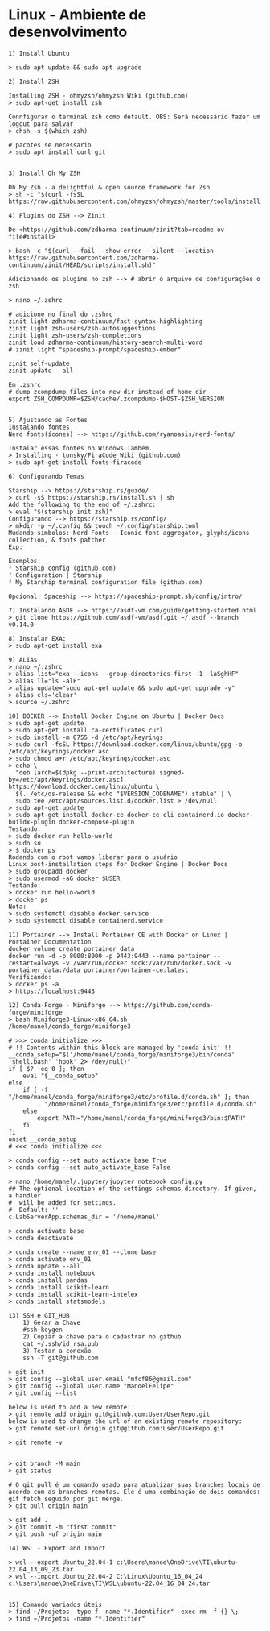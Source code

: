 # Linux - Ambiente de desenvolvimento

    1) Install Ubuntu
    
    > sudo apt update && sudo apt upgrade

    2) Install ZSH

    Installing ZSH · ohmyzsh/ohmyzsh Wiki (github.com)
    > sudo apt-get install zsh

    Connfigurar o terminal zsh como default. OBS: Será necessário fazer um logout para salvar
    > chsh -s $(which zsh)

    # pacotes se necessario
    > sudo apt install curl git
    

    3) Install Oh My ZSH
    
    Oh My Zsh - a delightful & open source framework for Zsh
    > sh -c "$(curl -fsSL https://raw.githubusercontent.com/ohmyzsh/ohmyzsh/master/tools/install.sh)"
    
    4) Plugins do ZSH --> Zinit  
    
    De <https://github.com/zdharma-continuum/zinit?tab=readme-ov-file#install> 
    
    > bash -c "$(curl --fail --show-error --silent --location https://raw.githubusercontent.com/zdharma-continuum/zinit/HEAD/scripts/install.sh)"
    
    Adicionando os plugins no zsh --> # abrir o arquivo de configurações o zsh

    > nano ~/.zshrc

    # adicione no final do .zshrc
    zinit light zdharma-continuum/fast-syntax-highlighting
    zinit light zsh-users/zsh-autosuggestions
    zinit light zsh-users/zsh-completions
    zinit load zdharma-continuum/history-search-multi-word
    # zinit light "spaceship-prompt/spaceship-ember"
    
    zinit self-update
    zinit update --all
    
    Em .zshrc
    # dump zcompdump files into new dir instead of home dir
    export ZSH_COMPDUMP=$ZSH/cache/.zcompdump-$HOST-$ZSH_VERSION


    5) Ajustando as Fontes
    Instalando fontes
    Nerd fonts(ícones) --> https://github.com/ryanoasis/nerd-fonts/
    
    Instalar essas fontes no Windows Também.
    > Installing · tonsky/FiraCode Wiki (github.com)
    > sudo apt-get install fonts-firacode

    6) Configurando Temas
    
    Starship --> https://starship.rs/guide/
    > curl -sS https://starship.rs/install.sh | sh
    Add the following to the end of ~/.zshrc:
    > eval "$(starship init zsh)"
    Configurando --> https://starship.rs/config/
    > mkdir -p ~/.config && touch ~/.config/starship.toml
    Mudando simbolos: Nerd Fonts - Iconic font aggregator, glyphs/icons collection, & fonts patcher
    Exp: 
    
    Exemplos: 
    ² Starship config (github.com) 
    ² Configuration | Starship 
    ² My Starship terminal configuration file (github.com)
    
    Opcional: Spaceship --> https://spaceship-prompt.sh/config/intro/
    
    7) Instalando ASDF --> https://asdf-vm.com/guide/getting-started.html
    > git clone https://github.com/asdf-vm/asdf.git ~/.asdf --branch v0.14.0
    
    8) Instalar EXA: 
    > sudo apt-get install exa
    
    9) ALIAs
    > nano ~/.zshrc
    > alias list="exa --icons --group-directories-first -1 -laSghHF"
    > alias ll="ls -alF"
    > alias update="sudo apt-get update && sudo apt-get upgrade -y"
    > alias cls='clear'
    > source ~/.zshrc

    10) DOCKER --> Install Docker Engine on Ubuntu | Docker Docs
    > sudo apt-get update
    > sudo apt-get install ca-certificates curl
    > sudo install -m 0755 -d /etc/apt/keyrings
    > sudo curl -fsSL https://download.docker.com/linux/ubuntu/gpg -o /etc/apt/keyrings/docker.asc
    > sudo chmod a+r /etc/apt/keyrings/docker.asc
    > echo \
      "deb [arch=$(dpkg --print-architecture) signed-by=/etc/apt/keyrings/docker.asc] https://download.docker.com/linux/ubuntu \
      $(. /etc/os-release && echo "$VERSION_CODENAME") stable" | \
      sudo tee /etc/apt/sources.list.d/docker.list > /dev/null
    > sudo apt-get update
    > sudo apt-get install docker-ce docker-ce-cli containerd.io docker-buildx-plugin docker-compose-plugin
    Testando:
    > sudo docker run hello-world
    > sudo su 
    > $ docker ps
    Rodando com o root vamos liberar para o usuário
    Linux post-installation steps for Docker Engine | Docker Docs
    > sudo groupadd docker
    > sudo usermod -aG docker $USER
    Testando:
    > docker run hello-world
    > docker ps
    Nota:
    > sudo systemctl disable docker.service
    > sudo systemctl disable containerd.service
    
    11) Portainer --> Install Portainer CE with Docker on Linux | Portainer Documentation
    docker volume create portainer_data
    docker run -d -p 8000:8000 -p 9443:9443 --name portainer --restart=always -v /var/run/docker.sock:/var/run/docker.sock -v portainer_data:/data portainer/portainer-ce:latest
    Verificando:
    > docker ps -a
    > https://localhost:9443
    
    12) Conda-Forge - Miniforge --> https://github.com/conda-forge/miniforge
    > bash Miniforge3-Linux-x86_64.sh
    /home/manel/conda_forge/miniforge3
    
    # >>> conda initialize >>>
    # !! Contents within this block are managed by 'conda init' !!
    __conda_setup="$('/home/manel/conda_forge/miniforge3/bin/conda' 'shell.bash' 'hook' 2> /dev/null)"
    if [ $? -eq 0 ]; then
        eval "$__conda_setup"
    else
        if [ -f "/home/manel/conda_forge/miniforge3/etc/profile.d/conda.sh" ]; then
            . "/home/manel/conda_forge/miniforge3/etc/profile.d/conda.sh"
        else
            export PATH="/home/manel/conda_forge/miniforge3/bin:$PATH"
        fi
    fi
    unset __conda_setup
    # <<< conda initialize <<<
    
    > conda config --set auto_activate_base True
    > conda config --set auto_activate_base False
    
    > nano /home/manel/.jupyter/jupyter_notebook_config.py
    ## The optional location of the settings schemas directory. If given, a handler
    #  will be added for settings.
    #  Default: ''
    c.LabServerApp.schemas_dir = '/home/manel'
    
    > conda activate base
    > conda deactivate
    
    > conda create --name env_01 --clone base
    > conda activate env_01
    > conda update --all
    > conda install notebook
    > conda install pandas
    > conda install scikit-learn
    > conda install scikit-learn-intelex
    > conda install statsmodels
    
    13) SSH e GIT_HUB
        1) Gerar a Chave
        #ssh-keygen
        2) Copiar a chave para o cadastrar no github
        cat ~/.ssh/id_rsa.pub
        3) Testar a conexão
        ssh -T git@github.com
        
    > git init
    > git config --global user.email "mfcf86@gmail.com"
    > git config --global user.name "ManoelFelipe"
    > git config --list
    
    below is used to add a new remote:
    > git remote add origin git@github.com:User/UserRepo.git
    below is used to change the url of an existing remote repository:
    > git remote set-url origin git@github.com:User/UserRepo.git
    
    > git remote -v
    
    
    > git branch -M main
    > git status
    
    # O git pull é um comando usado para atualizar suas branches locais de acordo com as branches remotas. Ele é uma combinação de dois comandos: git fetch seguido por git merge.
    > git pull origin main
    
    > git add .
    > git commit -m "first commit" 
    > git push -uf origin main

    14) WSL - Export and Import
    
    > wsl --export Ubuntu_22.04-1 c:\Users\manoe\OneDrive\TI\ubuntu-22.04_13_09_23.tar    
    > wsl --import Ubuntu_22.04-2 C:\Linux\Ubuntu_16_04_24 c:\Users\manoe\OneDrive\TI\WSL\ubuntu-22.04_16_04_24.tar


    15) Comando variados úteis
    > find ~/Projetos -type f -name "*.Identifier" -exec rm -f {} \;
    > find ~/Projetos -name "*.Identifier"
